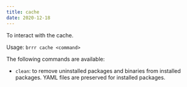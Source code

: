 ```yaml
---
title: cache
date: 2020-12-18
---
```


To interact with the cache.

Usage: `brrr cache <command>`

The following commands are available:

- `clean`: to remove uninstalled packages and binaries from installed packages. YAML files are preserved for installed packages.
